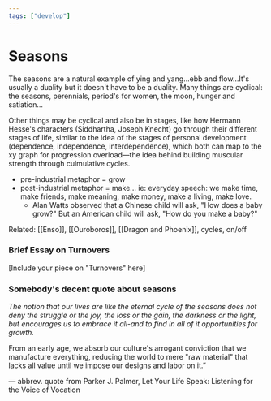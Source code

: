 ```yaml
---
tags: ["develop"]
---
```


# Seasons

The seasons are a natural example of ying and yang...ebb and flow...It's usually a duality but it doesn't have to be a duality. Many things are cyclical: the seasons, perennials, period's for women, the moon, hunger and satiation...

Other things may be cyclical and also be in stages, like how Hermann Hesse's characters (Siddhartha, Joseph Knecht) go through their different stages of life, similar to the idea of the stages of personal development (dependence, independence, interdependence), which both can map to the xy graph for progression overload—the idea behind building muscular strength through culmulative cycles.
- pre-industrial metaphor = grow
- post-industrial metaphor = make... ie: everyday speech: we make time, make friends, make meaning, make money, make a living, make love.
    - Alan Watts observed that a Chinese child will ask, "How does a baby grow?" But an American child will ask, "How do you make a baby?"

Related: [[Enso]], [[Ouroboros]], [[Dragon and Phoenix]], cycles, on/off

### Brief Essay on Turnovers

[Include your piece on "Turnovers" here]

### Somebody's decent quote about seasons

 *The notion that our lives are like the eternal cycle of the seasons does not deny the struggle or the joy, the loss or the gain, the darkness or the light, but encourages us to embrace it all-and to find in all of it opportunities for growth.*

From an early age, we absorb our culture's arrogant conviction that we manufacture everything, reducing the world to mere "raw material" that lacks all value until we impose our designs and labor on it.”

― abbrev. quote from Parker J. Palmer, Let Your Life Speak: Listening for the Voice of Vocation
